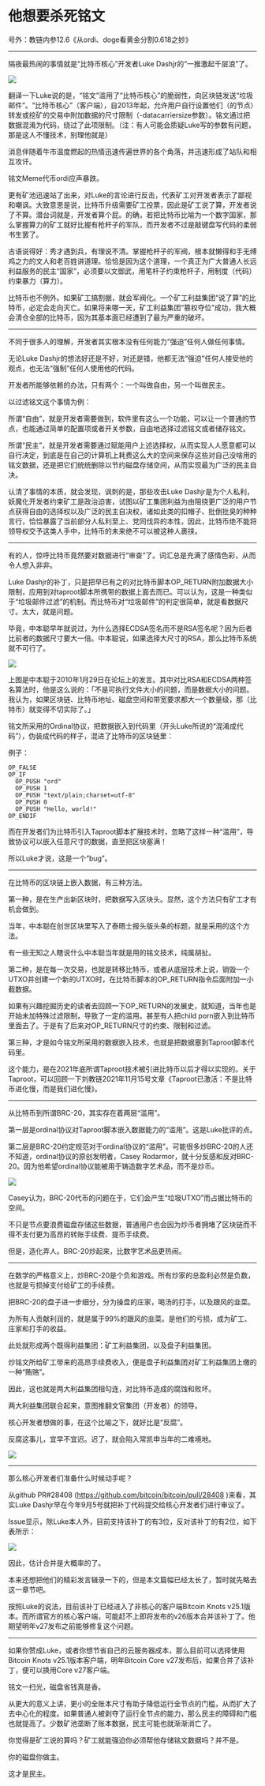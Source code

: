 # 他想要杀死铭文

号外：教链内参12.6《从ordi、doge看黄金分割0.618之妙》

* * *

隔夜最热闹的事情就是“比特币核心”开发者Luke Dashjr的“一推激起千层浪”了。

![](2023-12-07-A01.png)

翻译一下Luke说的是，“铭文”滥用了“比特币核心”的脆弱性，向区块链发送“垃圾邮件”。“比特币核心”（客户端），自2013年起，允许用户自行设置他们（的节点）转发或挖矿的交易中附加数据的尺寸限制（-datacarriersize参数）。铭文通过把数据混淆为代码，绕过了此项限制。（注：有人可能会质疑Luke写的参数有问题，那是这人不懂技术，别理他就是）

消息伴随着牛市温度燃起的热情迅速传遍世界的各个角落，并迅速形成了站队和相互攻讦。

铭文Meme代币ordi应声暴跌。

更有矿池迅速站了出来，对Luke的言论进行反击，代表矿工对开发者表示了鄙视和嘲讽。大致意思是说，比特币升级需要矿工投票，因此是矿工说了算，开发者说了不算。潜台词就是，开发者算个屁。的确，若把比特币比喻为一个数字国家，那么掌握算力的矿工就好比握有枪杆子的军队，而开发者不过是敲键盘写代码的柔弱书生罢了。

古语说得好：秀才遇到兵，有理说不清。掌握枪杆子的军阀，根本就懒得和手无缚鸡之力的文人和老百姓讲道理。恰恰是因为这个道理，一个真正为广大普通人长远利益服务的民主“国家”，必须要以文御武，用笔杆子约束枪杆子，用制度（代码）约束暴力（算力）。

比特币也不例外。如果矿工搞割据，就会军阀化。一个矿工利益集团“说了算”的比特币，必定会走向灭亡。如果将来哪一天，矿工利益集团“篡权夺位”成功，我大概会清仓全部的比特币，因为其基本面已经遭到了最为严重的破坏。

* * *

不同于很多人的理解，开发者其实根本没有任何能力“强迫”任何人做任何事情。

无论Luke Dashjr的想法好还是不好，对还是错，他都无法“强迫”任何人接受他的观点，也无法“强制”任何人使用他的代码。

开发者所能够依赖的办法，只有两个：一个叫做自由，另一个叫做民主。

以过滤铭文这个事情为例：

所谓“自由”，就是开发者需要做到，软件里有这么一个功能，可以让一个普通的节点，也能通过简单的配置项或者开关参数，自由地选择过滤铭文或者储存铭文。

所谓“民主”，就是开发者需要通过赋能用户上述选择权，从而实现人人愿意都可以自行决定，到底是在自己的计算机上耗费这么大的空间来保存这些对自己没啥用的铭文数据，还是把它们统统删除以节约磁盘存储空间，从而实现最为广泛的民主自决。

认清了事情的本质，就会发现，讽刺的是，那些攻击Luke Dashjr是为个人私利，妖魔化开发者约束矿工是政治迫害，试图以矿工集团利益为由阻挠更广泛的用户节点获得自由的选择权以及广泛的民主自决权，诸如此类的扣帽子、批倒批臭的种种言行，恰恰暴露了当前部分人私利至上、党同伐异的本性，因此，比特币绝不能将领导权交予这类人手中，比特币的未来绝不可以被这种人裹挟。

* * *

有的人，惊呼比特币竟然要对数据进行“审查”了。词汇总是充满了感情色彩，从而令人想入非非。

Luke Dashjr的补丁，只是把早已有之的对比特币脚本OP_RETURN附加数据大小限制，应用到对taproot脚本所携带的数据上面去而已。可以认为，这是一种类似于“垃圾邮件过滤”的机制。而比特币对“垃圾邮件”的判定很简单，就是看数据尺寸。太大，就是问题。

毕竟，中本聪早年就说过，为什么选择ECDSA签名而不是RSA签名呢？因为后者比前者的数据尺寸要大一倍。中本聪说，如果选择大尺寸的RSA，那么比特币系统就不可行了。

![](2023-12-06-A02.png)

上图是中本聪于2010年1月29日在论坛上的发言。其中对比RSA和ECDSA两种签名算法时，他是这么说的：「不是可执行文件大小的问题，而是数据大小的问题。 我认为，如果区块链、比特币地址、磁盘空间和带宽要求都大一个数量级，那（比特币）就变得不切实际了。」

铭文所采用的Ordinal协议，把数据嵌入到代码里（开头Luke所说的“混淆成代码”），伪装成代码的样子，混进了比特币的区块链里：

例子：
```
OP_FALSE
OP_IF
  OP_PUSH "ord"
  OP_PUSH 1
  OP_PUSH "text/plain;charset=utf-8"
  OP_PUSH 0
  OP_PUSH "Hello, world!"
OP_ENDIF
```

而在开发者们为比特币引入Taproot脚本扩展技术时，忽略了这样一种“滥用”，导致协议可以嵌入任意尺寸的数据，直至把区块塞满！

所以Luke才说，这是一个“bug”。

* * *

在比特币的区块链上嵌入数据，有三种方法。

第一种，是在生产出新区块时，把数据写入区块头。显然，这个方法只有矿工才有机会做到。

当年，中本聪在创世区块里写入了泰晤士报头版头条的标题，就是采用的这个方法。

有一些无知之人瞎说什么中本聪当年就是用的铭文技术，纯属胡扯。

第二种，是在每一次交易，也就是转移比特币，或者从底层技术上说，销毁一个UTXO并创建一个新的UTXO时，在比特币脚本的OP_RETURN指令后面附加一小截数据。

如果有兴趣挖掘历史的读者去回顾一下OP_RETURN的发展史，就知道，当年也是开始未加特殊过滤限制，导致了一定的滥用。甚至有人把child porn嵌入到比特币里面去了。于是有了后来对OP_RETURN尺寸的约束、限制和过滤。

第三种，才是如今铭文所采用的数据嵌入技术，也就是把数据塞到Taproot脚本代码里。

这个能力，是在2021年底所谓Taproot技术被引进比特币以后才得以实现的。关于Taproot，可以回顾一下刘教链2021年11月15号文章《Taproot已激活：不是比特币进化慢，而是我们进化慢》。

* * *

从比特币到所谓BRC-20，其实存在着两层“滥用”。

第一层是ordinal协议对Taproot脚本嵌入数据能力的“滥用”。这是Luke批评的点。

第二层是BRC-20约定规范对于ordinal协议的“滥用”。可能很多炒BRC-20的人还不知道，ordinal协议的原创发明者，Casey Rodarmor，就十分反感和反对BRC-20。因为他希望ordinal协议能被用于铸造数字艺术品，而不是炒币。

![](2023-12-07-A03.jpeg)

Casey认为，BRC-20代币的问题在于，它们会产生“垃圾UTXO”而占据比特币的空间。

不只是节点要浪费磁盘存储这些数据，普通用户也会因为炒币者拥堵了区块链而不得不支付更为高昂的转账手续费、提币手续费。

但是，造化弄人。BRC-20炒起来，比数字艺术品更热闹。

* * *

在数学的严格意义上，炒BRC-20是个负和游戏。所有炒家的总盈利必然是负数，也就是亏损掉支付给矿工的手续费。

把BRC-20的盘子进一步细分，分为操盘的庄家，喝汤的打手，以及跟风的韭菜。

为所有人贡献利润的，就是属于99%的跟风的韭菜。是他们的亏损，成为矿工、庄家和打手的收益。

此处就形成两个既得利益集团：矿工利益集团，以及盘子利益集团。

炒铭文所给矿工带来的高昂手续费收入，便是盘子利益集团对矿工利益集团上缴的一种“贿赂”。

因此，这也就是两大利益集团相勾连，对比特币造成的腐蚀和败坏。

两大利益集团联合起来，意图推翻文官集团（开发者）的领导。

核心开发者想做的事，在这个比喻之下，就好比是“反腐”。

反腐这事儿，宜早不宜迟。迟了，就会陷入常凯申当年的二难境地。

![](2023-12-07-A04.jpeg)

* * *

那么核心开发者们准备什么时候动手呢？

从github PR#28408 (https://github.com/bitcoin/bitcoin/pull/28408 )来看，其实Luke Dashjr早在今年9月5号就把补丁代码提交给核心开发者们进行审议了。

Issue显示，除Luke本人外，目前支持该补丁的有3位，反对该补丁的有2位，如下表所示：

![](2023-12-07-A05.png)

因此，估计合并是大概率的了。

本来还想把他们的精彩发言辑录一下的，但是本文篇幅已经太长了，暂时就先略去这一章节吧。

按照Luke的说法，目前该补丁已经进入了非核心的客户端Bitcoin Knots v25.1版本。而所谓官方的核心客户端，可能赶不上即将发布的v26版本合并该补丁了。他期望明年v27发布之前能够修复这个问题。

* * *

如果你赞成Luke，或者你想节省自己的云服务器成本，那么目前可以选择使用Bitcoin Knots v25.1版本客户端，明年Bitcoin Core v27发布后，如果合并了该补丁，便可以换用Core v27客户端。

铭文一扫光，磁盘省钱真是香。

从更大的意义上讲，更小的全账本尺寸有助于降低运行全节点的门槛，从而扩大了去中心化的程度。如果普通人被剥夺了运行全节点的能力，那么民主的障碍和门槛也就提高了。少数矿池垄断了账本数据，民主可能也就渐渐消亡了。

你觉得是矿工说的算吗？矿工就能强迫你必须帮他存储铭文数据吗？并不是。

你的磁盘你做主。

这才是民主。

